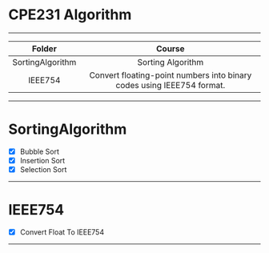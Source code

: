 # CPE231 Algorithm

---

|      Folder      |                                 Course                                 |
| :--------------: | :--------------------------------------------------------------------: |
| SortingAlgorithm |                           Sorting Algorithm                            |
|     IEEE754      | Convert floating-point numbers into binary codes using IEEE754 format. |

---

# SortingAlgorithm

-   [x] Bubble Sort
-   [x] Insertion Sort
-   [x] Selection Sort

---

# IEEE754

-   [x] Convert Float To IEEE754

---
